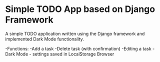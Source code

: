 # Simple TODO App based on Django Framework

A simple TODO application written using the Django framework and implemented Dark Mode functionality.

-Functions:
-Add a task
-Delete task (with confirmation)
-Editing a task
-Dark Mode - settings saved in LocalStorage Browser